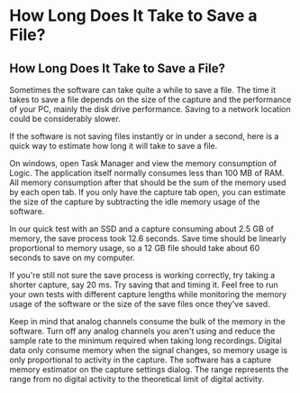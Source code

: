 # How Long Does It Take to Save a File?

## How Long Does It Take to Save a File?

Sometimes the software can take quite a while to save a file. The time it takes to save a file depends on the size of the capture and the performance of your PC, mainly the disk drive performance. Saving to a network location could be considerably slower.

If the software is not saving files instantly or in under a second, here is a quick way to estimate how long it will take to save a file.

On windows, open Task Manager and view the memory consumption of Logic. The application itself normally consumes less than 100 MB of RAM. All memory consumption after that should be the sum of the memory used by each open tab. If you only have the capture tab open, you can estimate the size of the capture by subtracting the idle memory usage of the software.

In our quick test with an SSD and a capture consuming about 2.5 GB of memory, the save process took 12.6 seconds. Save time should be linearly proportional to memory usage, so a 12 GB file should take about 60 seconds to save on my computer.

If you're still not sure the save process is working correctly, try taking a shorter capture, say 20 ms. Try saving that and timing it. Feel free to run your own tests with different capture lengths while monitoring the memory usage of the software or the size of the save files once they've saved.

Keep in mind that analog channels consume the bulk of the memory in the software. Turn off any analog channels you aren't using and reduce the sample rate to the minimum required when taking long recordings. Digital data only consume memory when the signal changes, so memory usage is only proportional to activity in the capture. The software has a capture memory estimator on the capture settings dialog. The range represents the range from no digital activity to the theoretical limit of digital activity.

